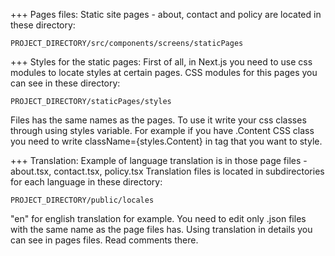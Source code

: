 +++ Pages files:
Static site pages - about, contact and policy are located in these directory:

    PROJECT_DIRECTORY/src/components/screens/staticPages

+++ Styles for the static pages:
First of all, in Next.js you need to use css modules to locate styles at certain pages.
CSS modules for this pages you can see in these directory:

    PROJECT_DIRECTORY/staticPages/styles

Files has the same names as the pages. To use it write your css classes through using styles variable.
For example if you have .Content CSS class you need to write className={styles.Content} in tag that you want to style.

+++ Translation:
Example of language translation is in those page files - about.tsx, contact.tsx, policy.tsx
Translation files is located in subdirectories for each language in these directory:

    PROJECT_DIRECTORY/public/locales

"en" for english translation for example.
You need to edit only .json files with the same name as the page files has.
Using translation in details you can see in pages files. Read comments there.